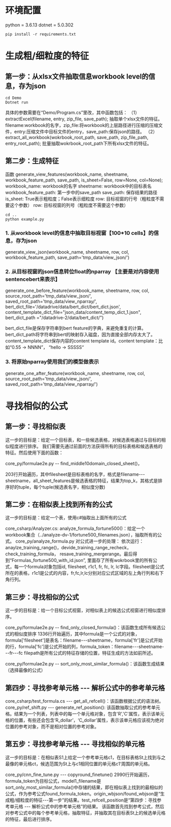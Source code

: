 # 环境配置

python = 3.6.13
dotnet = 5.0.302

```
pip install -r requirements.txt
```

# 生成粗/细粒度的特征

## 第一步：从xlsx文件抽取信息workbook level的信息，存为json
```
cd Demo
Dotnet run
```

具体的参数需要在“Demo/Program.cs”里改，其中函数包括：
（1）extractExcel(filename, entry, zip_file, save_path); 抽取单个xlsx文件的特征。filename:workbook的名字，zip_file:将workbook的上层路径进行压缩的压缩文件，entry:压缩文件中目标文件的entry，save_path:保存json的路径。
（2）extract_all_workbook(wokrbook_root_path, save_path, zip_file_path, entry_root_path); 批量抽取wokrbook_root_path下所有xlsx文件的特征。


## 第二步：生成特征

函数 generate_view_features(workbook_name, sheetname, workbook_feature_path, save_path, is_sheet=False, row=None, col=None);
workbook_name: workbook的名字
sheetname: workbook中的目标表名
workbook_feature_path: 第一步中的save_path
save_path: 保存结果的路径
is_sheet: True表示粗粒度；False表示细粒度
row: 目标视窗的行号（粗粒度不需要这个参数）
row: 目标视窗的列号（粗粒度不需要这个参数）

```
cd ..
python example.py
```

### 1. 从workbook level的信息中抽取目标视窗【100*10 cells】的信息，存为json
generate_view_json(workbook_name, sheetname, row, col, workbook_feature_path, save_path='tmp_data/view_json/')

### 2. 从目标视窗的json信息转位float的nparray 【主要是对内容使用sentencebert来表示】
generate_one_before_feature(workbook_name, sheetname, row, col, source_root_path='tmp_data/view_json/', saved_root_path='tmp_data/view_nparray/', bert_dict_file='/datadrive/data/bert_dict/bert_dict.json', content_template_dict_file="json_data/content_temp_dict_1.json", bert_dict_path ="/datadrive-2/data/bert_dict/")

bert_dict_file是保存字符串到bert feature的字典，来避免重复的计算。
bert_dict_path将字符串到bert的映射存入磁盘，因为直接全部内存太大了。
content_template_dict保存内容的content template id。content template：比如“0.55 -> NNNN”， “hello -> SSSSS“

### 3. 将原始nparray使用我们的模型做表示
generate_one_after_feature(workbook_name, sheetname, row, col, source_root_path='tmp_data/view_json/', saved_root_path='tmp_data/view_nparray/')

# 寻找相似的公式

## 第一步：寻找相似表
这一步的目标是：给定一个目标表，和一些候选表格，对候选表格通过与目标的相似程度进行排序。
我们需要先通过前面的方法获得所有的目标表格和候选表格的特征。然后使用下面的函数：

core_py/formulae2e.py -- find_middle10domain_closed_sheet()，

203行开始遍历，其中filesheet是目标表格的名字，格式是filename---sheetname，all_sheet_features是候选表格的特征，结果为top_k，其格式是排序好的tuple，每个tuple(候选表名字，相似度分数)

## 第二步：在相似表上找到所有的公式
这一步的目标是：给定一个表，使用c#抽取出上面所有的公式

core_csharp/Analyzer.cs: analyze_formula_fortune500()：给定一个workbook集合（../analyze-dv-1/fortune500_filenames.json），抽取所有的公式。
core_py/analyze_formula.py 对公式进一步的处理：
依次运行：anaylze_training_range()，devide_training_range_recheck，check_training_formula， resave_training_mergerange。最后得到“Formulas_fortune500_with_id.json”, 里面存了所有wokrbook里的所有公式，每一个formula对象包括id, filesheet, r1c1, fr, fc, lr, lc字段。filesheet是公式所在的表格，r1c1是公式的内容，fr,fc,lr,lc分别对应公式区域的左上角行列和右下角行列。


## 第三步：寻找相似的公式
这一步的目标是：给一个目标公式视窗，对相似表上的候选公式视窗进行相似度排序。

core_py/formulae2e.py -- find_only_closed_formula()：该函数生成所有候选公式的相似度排序
1336行开始遍历，其中formula是一个公式的对象，formula['filesheet']是表名：filename---sheetname，formula['fr']是公式开始的行，formula['fc']是公式开始的列，formula_token：filename---sheetname---fr---fc
filepath是所有公式的特征存储的位置，特征生成的方法如前所述。


core_py/formulae2e.py -- sort_only_most_similar_formula()：该函数生成结果（选择最像的公式）

## 第四步：寻找参考单元格 --- 解析公式中的参考单元格

core_csharp/test_formula.cs --- get_all_refcell()：该函数根据公式的语法树。
core_py/ref_shift.py --- generate_ref_position(): 该函数抽取公式的参考单元格。结果为一个列表，列表中的每一个单元格对象，包含'R','C'属性，表示该单元格的位置，有些还会包含‘R_dollar’，‘C_dollar’属性，表示该单元格应该视为绝对位置的参考对象，而不是相对位置的参考对象。

## 第五步：寻找参考单元格 --- 寻找相似的单元格
这一步的目标是：在相似表S1上给定一个参考单元格c1，在目标表格St上找到与之最像的单元格ct，候选范围为St上与c1相同位置的单元格c1‘周围的单元格。

core_py/cnn_fine_tune.py --- copyround_finetune()
2990行开始遍历，formula_token为目标公式，model1_filename是sort_only_most_similar_formula()中存储的结果，即在相似表上找到的最相似的公式，作为参考公式found_formula_token。origin_wbjson/found_wbjson是“生成粗/细粒度的特征---第一步”的结果。test_refcell_position是“第四步：寻找参考单元格 --- 解析公式中的参考单元格”的结果。
该函数首先找到参考公式，然后对参考公式中的每个参考单元格，抽取特征，并抽取其在目标表St上的候选单元格的特征，最后进行排序。
